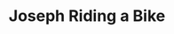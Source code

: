 ---
pid: CH848
title: Joseph Riding a Bike
location_transcription: 
zipcode: '18302'
outside_phl: 'East Stroudsburg PA '
neighborhood: 
age: '6'
age_range: 6-13
instagram: 
image_file_name: CH_848.jpg
proposal_transcription: 
topic: Unknown
topic_summary: '0'
type: Other No Form
keywords_other: 
credit: Joseph Skarica
image_labels: 
twitter: 
facebook: 
permalink: "/monuments/ch848/"
layout: item-page
---